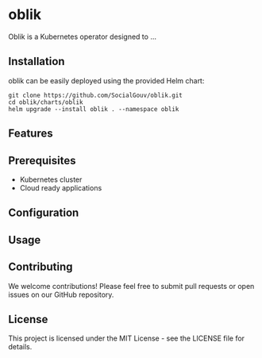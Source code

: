 # oblik

Oblik is a Kubernetes operator designed to ...

## Installation

oblik can be easily deployed using the provided Helm chart:

```shell
git clone https://github.com/SocialGouv/oblik.git
cd oblik/charts/oblik
helm upgrade --install oblik . --namespace oblik
```

## Features



## Prerequisites

* Kubernetes cluster
* Cloud ready applications

## Configuration



## Usage



## Contributing

We welcome contributions! Please feel free to submit pull requests or open issues on our GitHub repository.

## License

This project is licensed under the MIT License - see the LICENSE file for details.